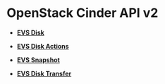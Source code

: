 # OpenStack Cinder API v2<a name="evs_04_2063"></a>

-   **[EVS Disk](evs-disk-cinder-v2.md)**  

-   **[EVS Disk Actions](evs-disk-actions-cinder-v2.md)**  

-   **[EVS Snapshot](evs-snapshot-cinder-v2.md)**  

-   **[EVS Disk Transfer](evs-disk-transfer-cinder-v2.md)**  


